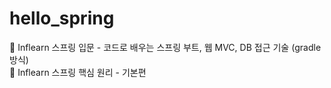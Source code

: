 # hello_spring
🐣 Inflearn 스프링 입문 - 코드로 배우는 스프링 부트, 웹 MVC, DB 접근 기술
(gradle 방식)
<br>
🐤 Inflearn 스프링 핵심 원리 - 기본편
